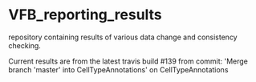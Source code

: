 # VFB_reporting_results
repository containing results of various data change and consistency checking.

 Current results are from the latest travis build #139 from commit: 'Merge branch 'master' into CellTypeAnnotations' on CellTypeAnnotations

